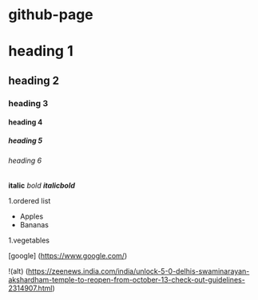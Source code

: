 # github-page
# heading 1

## heading 2

### heading 3

#### heading 4
##### heading 5
###### heading 6

**italic**
*bold*
***italicbold***

1.ordered list

 - Apples
 - Bananas
 
 1.vegetables
 
[google] (https://www.google.com/)

!(alt) (https://zeenews.india.com/india/unlock-5-0-delhis-swaminarayan-akshardham-temple-to-reopen-from-october-13-check-out-guidelines-2314907.html)
